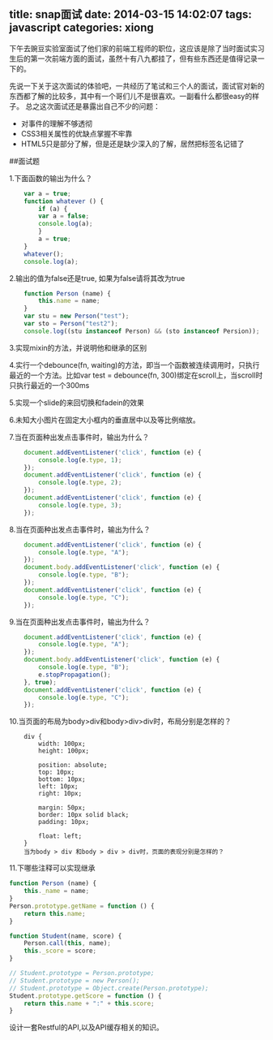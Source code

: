 title: snap面试
date: 2014-03-15 14:02:07
tags: javascript
categories: xiong
---

下午去豌豆实验室面试了他们家的前端工程师的职位，这应该是除了当时面试实习生后的第一次前端方面的面试，虽然十有八九都挂了，但有些东西还是值得记录一下的。

先说一下关于这次面试的体验吧，一共经历了笔试和三个人的面试，面试官对新的东西都了解的比较多，其中有一个哥们儿不是很喜欢。一副看什么都很easy的样子。
总之这次面试还是暴露出自己不少的问题：

 * 对事件的理解不够透彻
 * CSS3相关属性的优缺点掌握不牢靠
 * HTML5只是部分了解，但是还是缺少深入的了解，居然把标签名记错了   


##面试题   

1.下面函数的输出为什么？

``` javascript
    var a = true;
    function whatever () {
        if (a) {
        var a = false;
        console.log(a);
        }
        a = true;
    }
    whatever();
    console.log(a);
```   



2.输出的值为false还是true, 如果为false请将其改为true   

``` javascript
    function Person (name) {
        this.name = name;
    }
    var stu = new Person("test");
    var sto = Person("test2");
    console.log((stu instanceof Person) && (sto instanceof Persion));
```   

3.实现mixin的方法，并说明他和继承的区别   

4.实行一个debounce(fn, waiting)的方法，即当一个函数被连续调用时，只执行最近的一个方法。比如var test = debounce(fn, 300)绑定在scroll上，当scroll时
只执行最近的一个300ms   

5.实现一个slide的来回切换和fadein的效果   

6.未知大小图片在固定大小框内的垂直居中以及等比例缩放。   

7.当在页面种出发点击事件时，输出为什么？

``` javascript
    document.addEventListener('click', function (e) {
        console.log(e.type, 1);
    });
    document.addEventListener('click', function (e) {
        console.log(e.type, 2);
    });
    document.addEventListener('click', function (e) {
        console.log(e.type, 3);
    });

``` 

8.当在页面种出发点击事件时，输出为什么？

``` javascript
    document.addEventListener('click', function (e) {
        console.log(e.type, "A");
    });
    document.body.addEventListener('click', function (e) {
        console.log(e.type, "B");
    });
    document.addEventListener('click', function (e) {
        console.log(e.type, "C");
    });
```   

9.当在页面种出发点击事件时，输出为什么？


``` javascript
    document.addEventListener('click', function (e) {
        console.log(e.type, "A");
    });
    document.body.addEventListener('click', function (e) {
        console.log(e.type, "B");
        e.stopPropagation();
    }, true);
    document.addEventListener('click', function (e) {
        console.log(e.type, "C");
    });
```   

10.当页面的布局为body>div和body>div>div时，布局分别是怎样的？

``` html5
    div {
        width: 100px;
        height: 100px;

        position: absolute;
        top: 10px;
        bottom: 10px;
        left: 10px;
        right: 10px;

        margin: 50px;
        border: 10px solid black;
        padding: 10px;

        float: left;
    }
    当为body > div 和body > div > div时，页面的表现分别是怎样的？
```

11.下哪些注释可以实现继承

``` javascript
function Person (name) {
    this._name = name;
}
Person.prototype.getName = function () {
    return this.name;
}

function Student(name, score) {
    Person.call(this, name);
    this._score = score;
}

// Student.prototype = Person.prototype;
// Student.prototype = new Person();
// Student.prototype = Object.create(Person.prototype);
Student.prototype.getScore = function () {
    return this.name + ":" + this.score;
}
```


设计一套Restful的API,以及API缓存相关的知识。

